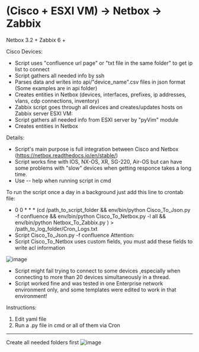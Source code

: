 # (Cisco + ESXI VM) -> Netbox -> Zabbix

Netbox 3.2 +
Zabbix 6 +

Cisco Devices:
  - Script uses "confluence url page" or "txt file in the same folder" to get ip list to connect
  - Script gathers all needed info by ssh
  - Parses data and writes into api/"device_name".csv files in json format (Some examples are in api folder)
  - Creates entities in Netbox (devices, interfaces, prefixes, ip addresses, vlans, cdp connections, inventory)
  - Zabbix script goes through all devices and creates/updates hosts on Zabbix server
ESXI VM:
  - Script gathers all needed info from ESXI server by "pyVim" module
  - Creates entities in Netbox 

Details:
  - Script's main purpose is full integration between Cisco and Netbox (https://netbox.readthedocs.io/en/stable/)
  - Script works fine with IOS, NX-OS, XR, SG-220, Air-OS but can have some problems with "slow" devices when getting responce takes a long time.
  - Use -- help when running script in cmd
  
To run the script once a day in a background just add this line to crontab file: 
  - 0 0 * * * (cd /path_to_script_folder && env/bin/python Cisco_To_Json.py -f confluence && env/bin/python Cisco_To_Netbox.py -l all && env/bin/python Netbox_To_Zabbix.py ) > /path_to_log_folder/Cron_Logs.txt
  - Script Cisco_To_Json.py -f confluence
Attention:
  - Script Cisco_To_Netbox uses custom fields, you must add these fields to write acl information

  ![image](https://user-images.githubusercontent.com/101651215/158596859-1df20062-a851-470a-849b-b1173ac6cb15.png)
  
  - Script might fail trying to connect to some devices ,especially when connecting to more than 20 devices simultaneously in a thread.
  - Script worked fine and was tested in one Enterprise network environment only, and some templates were edited to work in that environment!

Instructions:
  1. Edit yaml file
  2. Run a .py file in cmd or all of them via Cron
  


----------------------------------------------------------------------------------------------------------------------------------------------------------------
Create all needed folders first
![image](https://user-images.githubusercontent.com/101651215/164753440-fe977c92-1498-419a-8300-90f3f0dc2fdb.png)


